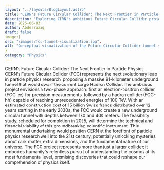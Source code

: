 ```yaml
---
layout: "../layouts/BlogLayout.astro"
title: "CERN's Future Circular Collider: The Next Frontier in Particle Physics"
description: "Exploring CERN's ambitious Future Circular Collider project, a 91-kilometer underground ring that could revolutionize our understanding of the universe beyond the Large Hadron Collider era."
date: 2025-06-03
author: Abderrazaq
draft: false
image:{
src: "/images/fcc-tunnel-visualization.jpg",
alt: "Conceptual visualization of the Future Circular Collider tunnel stretching beneath the Franco-Swiss border"
}
category: "Physics"
---
```


CERN's Future Circular Collider: The Next Frontier in Particle Physics
CERN's Future Circular Collider (FCC) represents the next evolutionary leap in particle physics research, proposing a massive 91-kilometer underground tunnel that would dwarf the current Large Hadron Collider. The ambitious project envisions a two-phase approach: first an electron-positron collider (FCC-ee) for precision measurements, followed by a hadron collider (FCC-hh) capable of reaching unprecedented energies of 100 TeV. With an estimated construction cost of 15 billion Swiss francs distributed over 12 years starting in the early 2030s, the FCC would create a new underground circular tunnel with depths between 180 and 400 meters. The feasibility study, scheduled for completion in 2025, will determine the technical and financial viability of this groundbreaking scientific instrument. This monumental undertaking would position CERN at the forefront of particle physics research well into the 21st century, potentially unlocking mysteries about dark matter, extra dimensions, and the fundamental nature of our universe.
The FCC project represents more than just a larger collider; it embodies humanity's relentless pursuit of understanding the cosmos at its most fundamental level, promising discoveries that could reshape our comprehension of physics itself.
